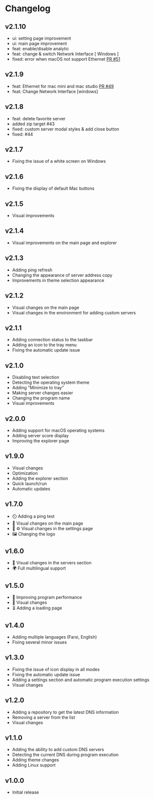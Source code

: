 # Changelog

## v2.1.10
- ui: setting page improvement
- ui: main page improvement
- feat: enable/disable analytic
- feat: change & switch Network Interface [ Windows ]
- fixed: error when macOS not support Ethernet [PR #51](https://github.com/DnsChanger/dnsChanger-desktop/pull/51)


## v2.1.9
- feat: Ethernet for mac mini and mac studio [PR #49](https://github.com/DnsChanger/dnsChanger-desktop/pull/49)
- feat: Change Network Interface [windows]

## v2.1.8
-  feat: delete favorite server
-  added zip target #43
-  fixed: custom server modal styles & add close button
-  fixed: #44

## v2.1.7

- Fixing the issue of a white screen on Windows

## v2.1.6

- Fixing the display of default Mac buttons

## v2.1.5

- Visual improvements

## v2.1.4

- Visual improvements on the main page and explorer

## v2.1.3

- Adding ping refresh
- Changing the appearance of server address copy
- Improvements in theme selection appearance

## v2.1.2

- Visual changes on the main page
- Visual changes in the environment for adding custom servers

## v2.1.1

- Adding connection status to the taskbar
- Adding an icon to the tray menu
- Fixing the automatic update issue

## v2.1.0

- Disabling text selection
- Detecting the operating system theme
- Adding "Minimize to tray"
- Making server changes easier
- Changing the program name
- Visual improvements

## v2.0.0

- Adding support for macOS operating systems
- Adding server score display
- Improving the explorer page

## v1.9.0

- Visual changes
- Optimization
- Adding the explorer section
- Quick launch/run
- Automatic updates

## v1.7.0

- ⏲️ Adding a ping test
- 🎨 Visual changes on the main page
- 🎨 ⚙️ Visual changes in the settings page
- 🖼️ Changing the logo

## v1.6.0

- 🎨 Visual changes in the servers section
- 🌍 Full multilingual support

## v1.5.0

- 🧹 Improving program performance
- 🎨 Visual changes
- ⏳ Adding a loading page

## v1.4.0

- Adding multiple languages (Farsi, English)
- Fixing several minor issues

## v1.3.0

- Fixing the issue of icon display in all modes
- Fixing the automatic update issue
- Adding a settings section and automatic program execution settings
- Visual changes

## v1.2.0

- Adding a repository to get the latest DNS information
- Removing a server from the list
- Visual changes

## v1.1.0

- Adding the ability to add custom DNS servers
- Detecting the current DNS during program execution
- Adding theme changes
- Adding Linux support

## v1.0.0

- Initial release
